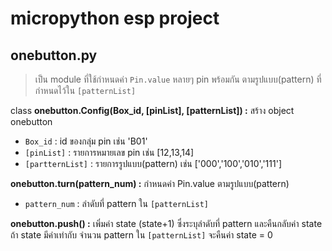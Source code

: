 # micropython esp project
## onebutton.py
>เป็น module ที่ใช้กำหนดค่า `Pin.value` หลายๆ pin พร้อมกัน ตามรูปแบบ(pattern) ที่กำหนดไว้ใน `[patternList]`

class **onebutton.Config(Box_id, [pinList], [patternList]) \:**
สร้าง object onebutton

- `Box_id` : id ของกลุ่ม pin เช่น 'B01'
- `[pinList]` : รายการหมายเลข pin เช่น [12,13,14]   
- `[partternList]` : รายการรูปแบบ(pattern) เช่น ['000','100','010','111']
    
**onebutton.turn(pattern_num) \:**
กำหนดค่า Pin.value ตามรูปแบบ(pattern)
    
- `pattern_num` : ลำดับที่ pattern ใน `[patternList]`

**onebutton.push() \:**
เพิ่มค่า state (state+1) ซึ่งระบุลำดับที่ pattern และคืนกลับค่า state    
ถ้า state มีค่าเท่ากับ จำนวน pattern ใน `[patternList]` จะคืนค่า state = 0

